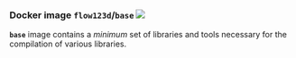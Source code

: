 ### Docker image `flow123d`/`base` [![](https://images.microbadger.com/badges/image/flow123d/base.svg)](https://microbadger.com/images/flow123d/base "analysed by microbadger")

**`base`** image contains a *minimum* set of libraries and tools necessary for the compilation of various libraries.
